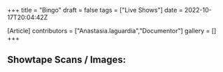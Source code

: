 +++
title = "Bingo"
draft = false
tags = ["Live Shows"]
date = 2022-10-17T20:04:42Z

[Article]
contributors = ["Anastasia.laguardia","Documentor"]
gallery = []
+++
<h2>Showtape Scans / Images:</h2>
